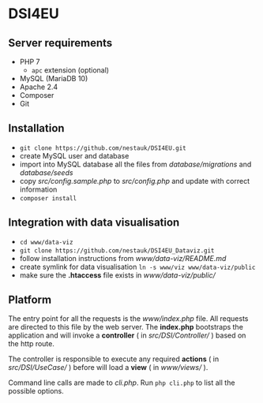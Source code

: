 # DSI4EU

## Server requirements
- PHP 7
    - `apc` extension (optional)
- MySQL (MariaDB 10)
- Apache 2.4
- Composer
- Git

## Installation
- `git clone https://github.com/nestauk/DSI4EU.git`
- create MySQL user and database
- import into MySQL database all the files from _database/migrations_ and _database/seeds_
- copy _src/config.sample.php_ to _src/config.php_ and update with correct information
- `composer install`

## Integration with data visualisation
- `cd www/data-viz`
- `git clone https://github.com/nestauk/DSI4EU_Dataviz.git`
- follow installation instructions from _www/data-viz/README.md_ 
- create symlink for data visualisation `ln -s www/viz www/data-viz/public`
- make sure the **.htaccess** file exists in _www/data-viz/public/_ 

## Platform
The entry point for all the requests is the _www/index.php_ file. 
All requests are directed to this file by the web server. 
The **index.php** bootstraps the application and will invoke a **controller** ( in _src/DSI/Controller/_ ) 
based on the http route.

The controller is responsible to execute any required **actions** 
( in _src/DSI/UseCase/_ ) before will load a **view** ( in _www/views/_ ).
 
Command line calls are made to _cli.php_. Run `php cli.php` to list all the possible options.
